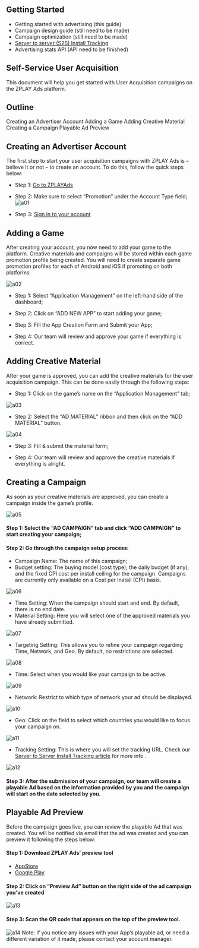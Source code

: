 ## Getting Started
-	Getting started with advertising (this guide)
-	Campaign design guide (still need to be made)
-	Campaign optimization (still need to be made)
-	[Server to server (S2S) Install Tracking](https://github.com/zplayads/Server-to-Server-Install-Tracking/blob/master/Advertiser%20Server%20to%20Server%20Install%20Tracking.md)
-	Advertising stats API (API need to be finished)

## Self-Service User Acquisition
This document will help you get started with User Acquisition campaigns on the ZPLAY Ads platform.
## Outline
Creating an Advertiser Account
Adding a Game
Adding Creative Material
Creating a Campaign
Playable Ad Preview

## Creating an Advertiser Account
The first step to start your user acquisition campaigns with ZPLAY Ads is – believe it or not – to create an account. To do this, follow the quick steps below:
-	Step 1: [Go to ZPLAYAds](https://www.zplayads.com/en/register.html)

-	Step 2: Make sure to select “Promotion” under the Account Type field;
 ![a01](imgs/a01.png)
-	Step 3: [Sign in to your account](https://www.zplayads.com/en/login.html)

## Adding a Game
After creating your account, you now need to add your game to the platform. Creative materials and campaigns will be stored within each game promotion profile being created. You will need to create separate game promotion profiles for each of Android and iOS if promoting on both platforms.

![a02](imgs/a02.png)
-	Step 1: Select “Application Management” on the left-hand side of the dashboard;

-	Step 2: Click on “ADD NEW APP” to start adding your game;


-	Step 3: Fill the App Creation Form and Submit your App;

-	Step 4: Our team will review and approve your game if everything is correct.

## Adding Creative Material
After your game is approved, you can add the creative materials for the user acquisition campaign. This can be done easily through the following steps:

-	Step 1: Click on the game’s name on the “Application Management” tab;
	
  ![a03](imgs/a03.png)
-	Step 2: Select the “AD MATERIAL” ribbon and then click on the “ADD MATERIAL” button.
	
 ![a04](imgs/a04.png)
-	Step 3: Fill & submit the material form;

-	Step 4: Our team will review and approve the creative materials if everything is alright. 

## Creating a Campaign
As soon as your creative materials are approved, you can create a campaign inside the game’s profile.

![a05](imgs/a05.png) 
#### Step 1: Select the “AD CAMPAIGN” tab and click “ADD CAMPAIGN” to start creating your campaign;

#### Step 2: Go through the campaign setup process:
- Campaign Name: The name of this campaign;
- Budget setting: The buying model (cost type), the daily budget (if any), and the fixed CPI cost per install ceiling for the campaign. Campaigns are currently only available on a Cost per Install (CPI) basis. 

![a06](imgs/a06.png)  
- Time Setting: When the campaign should start and end. By default, there is no end date.
- Material Setting: Here you will select one of the approved materials you have already submitted.
 
 ![a07](imgs/a07.png) 
- Targeting Setting: This allows you to refine your campaign regarding Time, Network, and Geo. By default, no restrictions are selected.

![a08](imgs/a08.png) 
- Time: Select when you would like your campaign to be active.

![a09](imgs/a09.png) 
- Network: Restrict to which type of network your ad should be displayed.


![a10](imgs/a10.png) 
- Geo: Click on the field to select which countries you would like to focus your campaign on.

![a11](imgs/a11.png) 
- Tracking Setting: This is where you will set the tracking URL. Check our [Server to Server Install Tracking article](https://github.com/zplayads/Server-to-Server-Install-Tracking/blob/master/Advertiser%20Server%20to%20Server%20Install%20Tracking.md) for more info .

![a12](imgs/a12.png) 
#### Step 3: After the submission of your campaign, our team will create a playable Ad based on the information provided by you and the campaign will start on the date selected by you. 

## Playable Ad Preview
Before the campaign goes live, you can review the playable Ad that was created. You will be notified via email that the ad was created and you can preview it following the steps below:


#### Step 1: Download ZPLAY Ads’ preview tool 
- [AppStore](https://itunes.apple.com/us/app/zplay-ads-preview-tool/id1296725647)
- [Google Play](https://play.google.com/store/apps/details?id=com.zplay.zplayads)


#### Step 2: Click on “Preview Ad” button on the right side of the ad campaign you’ve created
 
![a13](imgs/a13.png) 
#### Step 3: Scan the QR code that appears on the top of the preview tool.

![a14](imgs/a14.png) 
Note: If you notice any issues with your App’s playable ad, or need a different variation of it made, please contact your account manager.
